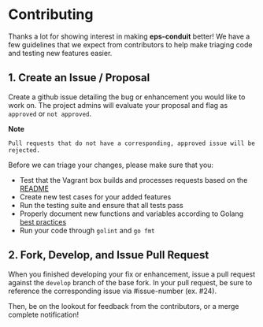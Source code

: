 # Contributing

Thanks a lot for showing interest in making **eps-conduit** better! We have a few guidelines that we expect from contributors to help make triaging code and testing new features easier.

## 1. Create an Issue / Proposal

Create a github issue detailing the bug or enhancement you would like to work on. The project admins will evaluate your proposal and flag as `approved` or `not approved`.

**Note**

	Pull requests that do not have a corresponding, approved issue will be rejected.

Before we can triage your changes, please make sure that you:

- Test that the Vagrant box builds and processes requests based on the [README](https://github.com/OrlandoGolang/eps-conduit/blob/master/README.md)
- Create new test cases for your added features
- Run the testing suite and ensure that all tests pass
- Properly document new functions and variables according to Golang [best practices](http://blog.golang.org/godoc-documenting-go-code)
- Run your code through `golint` and `go fmt`

## 2. Fork, Develop, and Issue Pull Request

When you finished developing your fix or enhancement, issue a pull request against the `develop` branch of the base fork. In your pull request, be sure to reference the corresponding issue via #issue-number (ex. \#24).

Then, be on the lookout for feedback from the contributors, or a merge complete notification!
